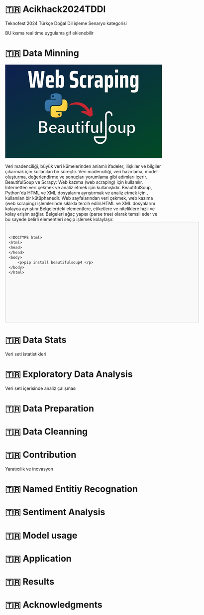 #  🇹🇷 Acikhack2024TDDI
Teknofest 2024 Türkçe Doğal Dil işleme Senaryo kategorisi

BU kısma real time uygulama gif eklenebilir

#  🇹🇷 Data Minning
<p align="center">
  <img alt="class_distributions" title="BRAIN-TR" src="https://github.com/tr-brain-com/Acikhack2024TDDI/blob/main/images/beautifulsoup.jpg" height="300">
</p>
Veri madenciliği, büyük veri kümelerinden anlamlı ifadeler, ilişkiler ve bilgiler çıkarmak için kullanılan bir süreçtir. Veri madenciliği, veri hazırlama, model oluşturma, değerlendirme ve sonuçları yorumlama gibi adımları içerir.
BeautifulSoup ve Scrapy: Web kazıma (web scraping) için kullanılır. İnternetten veri çekmek ve analiz etmek için kullanışlıdır. BeautifulSoup, Python'da HTML ve XML dosyalarını ayrıştırmak ve analiz etmek için ,
kullanılan bir kütüphanedir. Web sayfalarından veri çekmek, web kazıma (web scraping) işlemlerinde sıklıkla tercih edilir.HTML ve XML dosyalarını kolayca ayrıştırır.Belgelerdeki elementlere, etiketlere ve niteliklere hızlı ve kolay erişim sağlar.
Belgeleri ağaç yapısı (parse tree) olarak temsil eder ve bu sayede belirli elementleri seçip işlemek kolaylaşır.
<!DOCTYPE html>
<html>
<head>
    <title>Örnek Kod Bloğu</title>
    <style>
        .code-container {
            width: 600px; /* Genişlik */
            height: 300px; /* Yükseklik */
            overflow: auto; /* Taşan kısımları kaydır */
            border: 1px solid #ccc; /* Kenarlık */
            padding: 10px; /* İç boşluk */
            background-color: #f9f9f9; /* Arka plan rengi */
        }
    </style>
</head>
<body>
    <div class="code-container">
        <pre><code>
&lt;!DOCTYPE html&gt;
&lt;html&gt;
&lt;head&gt;
&lt;/head&gt;
&lt;body&gt;
    &lt;p&gt;pip install beautifulsoup4 &lt;/p&gt;
&lt;/body&gt;
&lt;/html&gt;
        </code></pre>
    </div>
</body>
</html>

#  🇹🇷 Data Stats
Veri seti istatistikleri

#  🇹🇷 Exploratory Data Analysis
Veri seti içerisinde analiz çalışması

# 🇹🇷 Data Preparation

# 🇹🇷 Data Cleanning

#  🇹🇷 Contribution
Yaratıcılık ve inovasyon

# 🇹🇷 Named Entitiy Recognation

# 🇹🇷 Sentiment Analysis

# 🇹🇷 Model usage

# 🇹🇷 Application

# 🇹🇷 Results

# 🇹🇷 Acknowledgments
